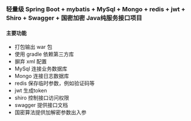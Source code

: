 ### 轻量级 Spring Boot + mybatis + MySql + Mongo + redis + jwt + Shiro + Swagger + 国密加密 Java纯服务接口项目
#### 主要功能
- 打包输出 war 包
- 使用 gradle 依赖第三方库
- 摒弃 xml 配置
- MySql 连接业务数据库
- Mongo 连接日志数据库
- redis 保存临时参数，例如验证码等
- jwt 生成token
- shiro 控制接口访问权限
- swagger 提供接口文档
- 国密算法提供加解密参数出入参 